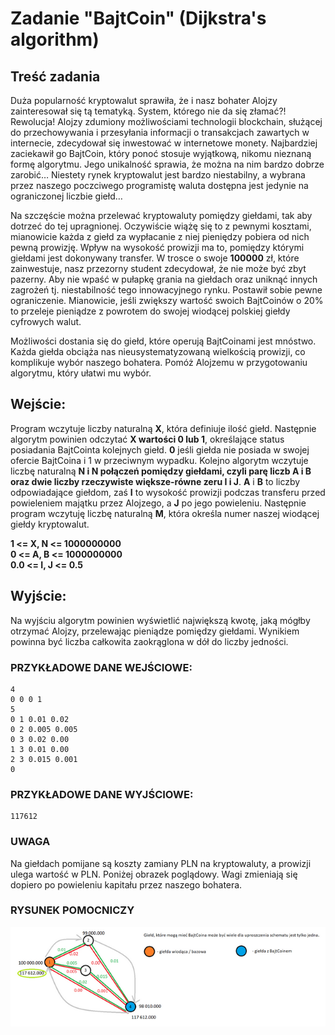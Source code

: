 # Zadanie "BajtCoin" (Dijkstra's algorithm)

## Treść zadania

Duża popularność kryptowalut sprawiła, że i nasz bohater Alojzy zainteresował się tą tematyką. System, którego nie da się złamać?! Rewolucja! Alojzy zdumiony możliwościami technologii blockchain, służącej do przechowywania i przesyłania informacji o transakcjach zawartych w internecie, zdecydował się inwestować w internetowe monety. Najbardziej zaciekawił go BajtCoin, który ponoć stosuje wyjątkową, nikomu nieznaną formę algorytmu. Jego unikalność sprawia, że można na nim bardzo dobrze zarobić… Niestety rynek kryptowalut jest bardzo niestabilny, a wybrana przez naszego poczciwego programistę waluta dostępna jest jedynie na ograniczonej liczbie giełd…

Na szczęście można przelewać kryptowaluty pomiędzy giełdami, tak aby dotrzeć do tej upragnionej. Oczywiście wiążę się to z pewnymi kosztami, mianowicie każda z giełd za wypłacanie z niej pieniędzy pobiera od nich pewną prowizję. Wpływ na wysokość prowizji ma to, pomiędzy którymi giełdami jest dokonywany transfer. W trosce o swoje **100000** zł, które zainwestuje, nasz przezorny student zdecydował, że nie może być zbyt pazerny. Aby nie wpaść w pułapkę grania na giełdach oraz uniknąć innych zagrożeń tj. niestabilność tego innowacyjnego rynku. Postawił sobie pewne ograniczenie. Mianowicie, jeśli zwiększy wartość swoich BajtCoinów o 20% to przeleje pieniądze z powrotem do swojej wiodącej polskiej giełdy cyfrowych walut.

Możliwości dostania się do giełd, które operują BajtCoinami jest mnóstwo. Każda giełda obciąża nas nieusystematyzowaną wielkością prowizji, co komplikuje wybór naszego bohatera. Pomóż Alojzemu w przygotowaniu algorytmu, który ułatwi mu wybór.

## Wejście:

Program wczytuje liczby naturalną **X**, która definiuje ilość giełd. Następnie algorytm powinien odczytać **X wartości 0 lub 1**, określające status posiadania BajtCointa kolejnych giełd. **0** jeśli giełda nie posiada w swojej ofercie BajtCoina i 1 w przeciwnym wypadku. Kolejno algorytm wczytuje liczbę naturalną **N i N połączeń pomiędzy giełdami, czyli parę liczb A i B oraz dwie liczby rzeczywiste większe-równe zeru I i J**. **A** i **B** to liczby odpowiadające giełdom, zaś **I** to wysokość prowizji podczas transferu przed powieleniem majątku przez Alojzego, a **J** po jego powieleniu. Następnie program wczytuję liczbę naturalną **M**, która określa numer naszej wiodącej giełdy kryptowalut.

**1 <= X, N <= 1000000000**\
**0 <= A, B <= 1000000000**\
**0.0 <= I, J <= 0.5**

## Wyjście:

Na wyjściu algorytm powinien wyświetlić największą kwotę, jaką mógłby otrzymać Alojzy, przelewając pieniądze pomiędzy giełdami. Wynikiem powinna być liczba całkowita zaokrąglona w dół do liczby jedności.

### PRZYKŁADOWE DANE WEJŚCIOWE:

```
4
0 0 0 1
5
0 1 0.01 0.02
0 2 0.005 0.005
0 3 0.02 0.00
1 3 0.01 0.00
2 3 0.015 0.001
0
```

### PRZYKŁADOWE DANE WYJŚCIOWE:

```
117612
```

### UWAGA

Na giełdach pomijane są koszty zamiany PLN na kryptowaluty, a prowizji ulega wartość w PLN. Poniżej obrazek poglądowy. Wagi zmieniają się dopiero po powieleniu kapitału przez naszego bohatera.

### RYSUNEK POMOCNICZY

![rysunek pomocniczy](1.png)
